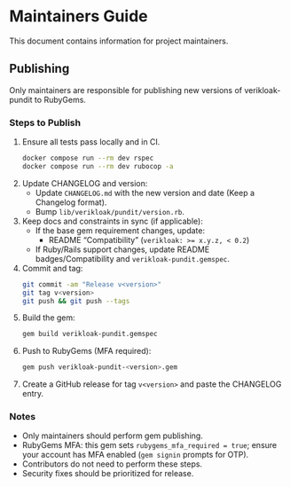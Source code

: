 # Maintainers Guide

This document contains information for project maintainers.

## Publishing

Only maintainers are responsible for publishing new versions of verikloak-pundit to RubyGems.

### Steps to Publish

1. Ensure all tests pass locally and in CI.
   ```bash
   docker compose run --rm dev rspec
   docker compose run --rm dev rubocop -a

   ```
2. Update CHANGELOG and version:
   - Update `CHANGELOG.md` with the new version and date (Keep a Changelog format).
   - Bump `lib/verikloak/pundit/version.rb`.
3. Keep docs and constraints in sync (if applicable):
   - If the base gem requirement changes, update:
     - README “Compatibility” (`verikloak: >= x.y.z, < 0.2`)
   - If Ruby/Rails support changes, update README badges/Compatibility and `verikloak-pundit.gemspec`.
4. Commit and tag:
   ```bash
   git commit -am "Release v<version>"
   git tag v<version>
   git push && git push --tags
   ```
5. Build the gem:
   ```bash
   gem build verikloak-pundit.gemspec
   ```
6. Push to RubyGems (MFA required):
   ```bash
   gem push verikloak-pundit-<version>.gem
   ```
7. Create a GitHub release for tag `v<version>` and paste the CHANGELOG entry.

### Notes
- Only maintainers should perform gem publishing.
- RubyGems MFA: this gem sets `rubygems_mfa_required = true`; ensure your account has MFA enabled (`gem signin` prompts for OTP).
- Contributors do not need to perform these steps.
- Security fixes should be prioritized for release.
